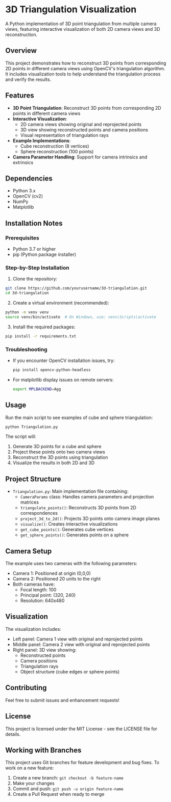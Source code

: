 # 3D Triangulation Visualization

A Python implementation of 3D point triangulation from multiple camera views, featuring interactive visualization of both 2D camera views and 3D reconstruction.

## Overview

This project demonstrates how to reconstruct 3D points from corresponding 2D points in different camera views using OpenCV's triangulation algorithm. It includes visualization tools to help understand the triangulation process and verify the results.

## Features

- **3D Point Triangulation**: Reconstruct 3D points from corresponding 2D points in different camera views
- **Interactive Visualization**: 
  - 2D camera views showing original and reprojected points
  - 3D view showing reconstructed points and camera positions
  - Visual representation of triangulation rays
- **Example Implementations**:
  - Cube reconstruction (8 vertices)
  - Sphere reconstruction (100 points)
- **Camera Parameter Handling**: Support for camera intrinsics and extrinsics

## Dependencies

- Python 3.x
- OpenCV (cv2)
- NumPy
- Matplotlib

## Installation Notes

### Prerequisites
- Python 3.7 or higher
- pip (Python package installer)

### Step-by-Step Installation

1. Clone the repository:
```bash
git clone https://github.com/yourusername/3d-triangulation.git
cd 3d-triangulation
```

2. Create a virtual environment (recommended):
```bash
python -m venv venv
source venv/bin/activate  # On Windows, use: venv\Scripts\activate
```

3. Install the required packages:
```bash
pip install -r requirements.txt
```

### Troubleshooting
- If you encounter OpenCV installation issues, try:
  ```bash
  pip install opencv-python-headless
  ```
- For matplotlib display issues on remote servers:
  ```bash
  export MPLBACKEND=Agg
  ```

## Usage

Run the main script to see examples of cube and sphere triangulation:
```bash
python Triangulation.py
```

The script will:
1. Generate 3D points for a cube and sphere
2. Project these points onto two camera views
3. Reconstruct the 3D points using triangulation
4. Visualize the results in both 2D and 3D

## Project Structure

- `Triangulation.py`: Main implementation file containing:
  - `CameraParams` class: Handles camera parameters and projection matrices
  - `triangulate_points()`: Reconstructs 3D points from 2D correspondences
  - `project_3d_to_2d()`: Projects 3D points onto camera image planes
  - `visualize()`: Creates interactive visualizations
  - `get_cube_points()`: Generates cube vertices
  - `get_sphere_points()`: Generates points on a sphere

## Camera Setup

The example uses two cameras with the following parameters:
- Camera 1: Positioned at origin (0,0,0)
- Camera 2: Positioned 20 units to the right
- Both cameras have:
  - Focal length: 100
  - Principal point: (320, 240)
  - Resolution: 640x480

## Visualization

The visualization includes:
- Left panel: Camera 1 view with original and reprojected points
- Middle panel: Camera 2 view with original and reprojected points
- Right panel: 3D view showing:
  - Reconstructed points
  - Camera positions
  - Triangulation rays
  - Object structure (cube edges or sphere points)

## Contributing

Feel free to submit issues and enhancement requests!

## License

This project is licensed under the MIT License - see the LICENSE file for details.

## Working with Branches

This project uses Git branches for feature development and bug fixes. To work on a new feature:

1. Create a new branch: `git checkout -b feature-name`
2. Make your changes
3. Commit and push: `git push -u origin feature-name`
4. Create a Pull Request when ready to merge 